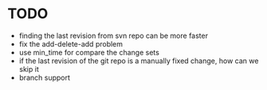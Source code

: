 TODO
====

- finding the last revision from svn repo can be more faster
- fix the add-delete-add problem
- use min_time for compare the change sets
- if the last revision of the git repo is a manually fixed change, how
  can we skip it
- branch support
